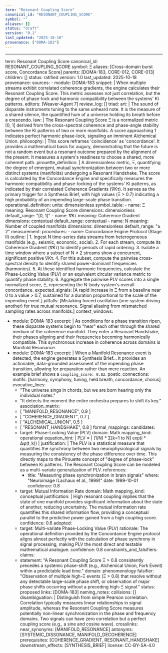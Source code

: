 ```yaml
---
term: "Resonant Coupling Score"
canonical_id: "RESONANT_COUPLING_SCORE"
symbol: ""
aliases: []
status: "draft"
version: "0.1"
last_updated: "2025-10-18"
provenance: ["DOMA-183"]
---
```


---
term: Resonant Coupling Score
canonical_id: RESONANT_COUPLING_SCORE
symbol: Ξ
aliases: [Cross-domain burst score, Concordance Score]
parents: [DOMA-183, CORE-012, CORE-013]
children: []
status: ratified
version: 1.0
last_updated: 2025-10-18
provenance:
  sources:
    - module: DOMA-183
      snippet: |
        When multiple streams exhibit correlated coherence gradients, the engine calculates their Resonant Coupling Score. This metric assesses not just correlation, but the degree of phase-lock and harmonic compatibility between the systems' Ki patterns.
  editors: [Weaver-Agent 7]
  review_log: []
triad:
  art: |
    The sound of disparate instruments tuning to the same unheard note. It is the measure of a shared silence, the quantified hum of a universe holding its breath before a crescendo.
  law: |
    The Resonant Coupling Score Ξ is a normalized metric [0, 1] derived from the cross-spectral coherence and phase-angle stability between the Ki patterns of two or more manifolds. A score approaching 1 indicates perfect harmonic phase-lock, signaling an imminent Alchemical Union.
  philosophy: |
    This score reframes 'coincidence' as 'concordance'. It provides a mathematical basis for augury, demonstrating that the future is not a random event but a resonant outcome prepared by the alignment of the present. It measures a system's readiness to choose a shared, more coherent path.
pirouette_definition: |
  A dimensionless metric, Ξ, quantifying the degree of emergent, mutual synchronization between two or more distinct systems (manifolds) undergoing a Resonant Handshake. The score is calculated by the Concordance Engine and specifically measures the harmonic compatibility and phase-locking of the systems' Ki patterns, as indicated by their correlated Coherence Gradients (∇Kτ). It serves as the primary trigger for a Synthesis Brief, with high values (Ξ > 0.7) indicating a high probability of an impending large-scale phase transition.
operational_definition:
  units: dimensionless
  symbol_table:
    - name: Ξ
      meaning: Resonant Coupling Score
      dimensions: dimensionless
      default_range: "[0, 1]"
    - name: ∇Kτ
      meaning: Coherence Gradient
      dimensions: contextual
      default_range: contextual
    - name: N
      meaning: Number of coupled manifolds
      dimensions: dimensionless
      default_range: "≥ 2"
  measurement:
    procedures:
      - name: Concordance Engine Protocol (Stage II)
        outline: |
          1. Ingest N time-series data streams from heterogeneous manifolds (e.g., seismic, economic, social).
          2. For each stream, compute its Coherence Gradient (∇Kτ) to identify periods of rapid ordering.
          3. Isolate a time window where a subset of N ≥ 2 streams show a concurrent, significant positive ∇Kτ.
          4. For this subset, compute the pairwise cross-spectral density to identify shared power-dominant frequencies (harmonics).
          5. At these identified harmonic frequencies, calculate the Phase-Locking Value (PLV) or an equivalent circular variance metric to quantify phase stability.
          6. Aggregate the pairwise PLV scores into a single normalized score, Ξ, representing the N-body system's overall concordance.
        expected_signals: [A rapid increase in Ξ from a baseline near 0 to a value > 0.7, sustained for a duration proportional to the scale of the impending event.]
        pitfalls: [Mistaking forced oscillation (one system driving another) for true mutual resonance. Signal aliasing from mismatched sampling rates across manifolds.]
context_windows:
  - module: DOMA-183
    excerpt: |
      As conditions for a phase transition ripen, these disparate systems begin to "hear" each other through the shared medium of the coherence manifold. They enter a Resonant Handshake, their phases aligning and their frequencies becoming harmonically compatible. This synchronous increase in coherence across domains is Manifold Resonance.
  - module: DOMA-183
    excerpt: |
      When a Manifold Resonance event is detected, the engine generates a Synthesis Brief... It provides an actionable, data-grounded assessment of the impending phase transition, allowing for preparation rather than mere reaction. An example brief shows a `coupling_score: 0.82`.
poetic_connections:
  motifs: [harmony, symphony, tuning, held breath, concordance, chorus]
  evocative_lines:
    - "The universe sings in chords, but we are born hearing only the individual notes."
    - "It detects the moment the entire orchestra prepares to shift its key."
  association_matrix:
    - [ "MANIFOLD_RESONANCE", 0.9 ]
    - [ "COHERENCE_GRADIENT", 0.7 ]
    - [ "ALCHEMICAL_UNION", 0.5 ]
    - [ "RESONANT_HANDSHAKE", 0.8 ]
formal_mappings:
  candidates:
    - target: Phase-Locking Value (PLV)
      domain: Math
      mapping_kind: operational
      equation_hint: |
        PLV = | (1/N) * Σ[k=1 to N] exp(i * Δφ(t_k)) |
      justification: |
        The PLV is a statistical measure that quantifies the synchrony between two neurophysiological signals by measuring the consistency of the phase difference over time. This directly maps to the Pirouette concept of "degree of phase-lock" between Ki patterns. The Resonant Coupling Score can be modeled as a multi-variate generalization of PLV.
      references:
        - title: "Measuring phase synchronization in brain signals"
          where: "Neuroimage (Lachaux et al., 1999)"
          date: 1999-10-01
      confidence: 0.8
    - target: Mutual Information Rate
      domain: Math
      mapping_kind: conceptual
      justification: |
        High resonant coupling implies that the state of one manifold provides significant information about the state of another, reducing uncertainty. The mutual information rate quantifies this shared information flow, providing a conceptual parallel to the predictive power gained from a high coupling score.
      confidence: 0.6
  adopted:
    - target: Multi-variate Phase-Locking Value (PLV)
      rationale: The operational definition provided by the Concordance Engine protocol aligns almost perfectly with the calculation of phase synchrony in signal processing, making PLV the most direct and testable mathematical analogue.
      confidence: 0.8
constraints_and_falsifiers:
  claims:
    - statement: "A Resonant Coupling Score Ξ > 0.8 consistently precedes a systemic phase-shift (e.g., Alchemical Union, Fork Event) within a predictable lead time."
      domain: phenomenology
      falsifier: "Observation of multiple high-Ξ events (Ξ > 0.8) that resolve without any detectable large-scale phase shift, or observation of major phase shifts occurring without a preceding high-Ξ signal."
      status: proposed
      links: [DOMA-183]
naming_notes:
  collisions: []
  disambiguation: |
    Distinguish from simple Pearson correlation. Correlation typically measures linear relationships in signal amplitude, whereas the Resonant Coupling Score measures potentially non-linear synchronization in the phase and frequency domains. Two signals can have zero correlation but a perfect coupling score (e.g., a sine and cosine wave).
crosslinks:
  near_synonyms: [MANIFOLD_RESONANCE]
  antonyms: [SYSTEMIC_DISSONANCE, MANIFOLD_DECOHERENCE]
  prerequisites: [COHERENCE_GRADIENT, RESONANT_HANDSHAKE]
  downstream_effects: [SYNTHESIS_BRIEF]
license: CC-BY-SA-4.0